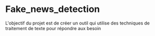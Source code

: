 # Fake_news_detection
L'objectif du projet est de créer un outil qui utilise des techniques de traitement de texte pour répondre aux besoin
